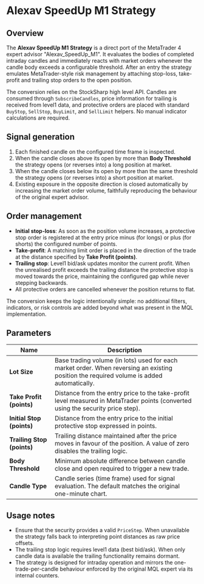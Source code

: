 # Alexav SpeedUp M1 Strategy

## Overview
The **Alexav SpeedUp M1 Strategy** is a direct port of the MetaTrader 4 expert advisor "Alexav_SpeedUp_M1". It evaluates the bodies of completed intraday candles and immediately reacts with market orders whenever the candle body exceeds a configurable threshold. After an entry the strategy emulates MetaTrader-style risk management by attaching stop-loss, take-profit and trailing stop orders to the open position.

The conversion relies on the StockSharp high level API. Candles are consumed through `SubscribeCandles`, price information for trailing is received from level1 data, and protective orders are placed with standard `BuyStop`, `SellStop`, `BuyLimit`, and `SellLimit` helpers. No manual indicator calculations are required.

## Signal generation
1. Each finished candle on the configured time frame is inspected.
2. When the candle closes above its open by more than **Body Threshold** the strategy opens (or reverses into) a long position at market.
3. When the candle closes below its open by more than the same threshold the strategy opens (or reverses into) a short position at market.
4. Existing exposure in the opposite direction is closed automatically by increasing the market order volume, faithfully reproducing the behaviour of the original expert advisor.

## Order management
* **Initial stop-loss**: As soon as the position volume increases, a protective stop order is registered at the entry price minus (for longs) or plus (for shorts) the configured number of points.
* **Take-profit**: A matching limit order is placed in the direction of the trade at the distance specified by **Take Profit (points)**.
* **Trailing stop**: Level1 bid/ask updates monitor the current profit. When the unrealised profit exceeds the trailing distance the protective stop is moved towards the price, maintaining the configured gap while never stepping backwards.
* All protective orders are cancelled whenever the position returns to flat.

The conversion keeps the logic intentionally simple: no additional filters, indicators, or risk controls are added beyond what was present in the MQL implementation.

## Parameters
| Name | Description |
| ---- | ----------- |
| **Lot Size** | Base trading volume (in lots) used for each market order. When reversing an existing position the required volume is added automatically. |
| **Take Profit (points)** | Distance from the entry price to the take-profit level measured in MetaTrader points (converted using the security price step). |
| **Initial Stop (points)** | Distance from the entry price to the initial protective stop expressed in points. |
| **Trailing Stop (points)** | Trailing distance maintained after the price moves in favour of the position. A value of zero disables the trailing logic. |
| **Body Threshold** | Minimum absolute difference between candle close and open required to trigger a new trade. |
| **Candle Type** | Candle series (time frame) used for signal evaluation. The default matches the original one-minute chart. |

## Usage notes
* Ensure that the security provides a valid `PriceStep`. When unavailable the strategy falls back to interpreting point distances as raw price offsets.
* The trailing stop logic requires level1 data (best bid/ask). When only candle data is available the trailing functionality remains dormant.
* The strategy is designed for intraday operation and mirrors the one-trade-per-candle behaviour enforced by the original MQL expert via its internal counters.
